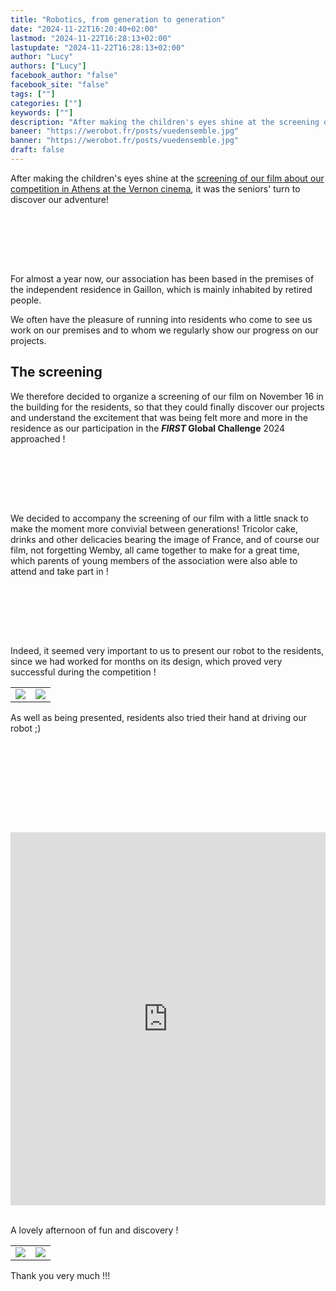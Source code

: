```yaml
---
title: "Robotics, from generation to generation"
date: "2024-11-22T16:20:40+02:00"
lastmod: "2024-11-22T16:28:13+02:00"
lastupdate: "2024-11-22T16:28:13+02:00"
author: "Lucy"
authors: ["Lucy"]
facebook_author: "false"
facebook_site: "false"
tags: [""]
categories: [""]
keywords: [""]
description: "After making the children's eyes shine at the screening of our film about our competition in Athens at the Vernon cinema, it was the seniors' turn to discover our adventure!  "
baneer: "https://werobot.fr/posts/vuedensemble.jpg"
banner: "https://werobot.fr/posts/vuedensemble.jpg"
draft: false
---
```


After making the children's eyes shine at the [screening of our film about our competition in Athens at the Vernon cinema](https://werobot.fr/blog/l-aventure_we_robot_a_athenes_sur_grand_ecran_-/), it was the seniors' turn to discover our adventure!
 
<br><br>
<center>
<div style="width: 100%; max-width: 700px;">
<img src="https://werobot.fr/posts/vuedensemble.jpg" alt="">
</div>
</center>
<br><br>
  

For almost a year now, our association has been based in the premises of the independent residence in Gaillon, which is mainly inhabited by retired people.

  

We often have the pleasure of running into residents who come to see us work on our premises and to whom we regularly show our progress on our projects.

  
## The screening
  

We therefore decided to organize a screening of our film on November 16 in the building for the residents, so that they could finally discover our projects and understand the excitement that was being felt more and more in the residence as our participation in the ***FIRST* Global Challenge** 2024 approached !

  
<br><br>
<center>
<div style="width: 100%; max-width: 700px;">
<img src="https://werobot.fr/posts/projectionfilm.jpg" alt="">
</div>
</center>
<br><br>




  



We decided to accompany the screening of our film with a little snack to make the moment more convivial between generations! Tricolor cake, drinks and other delicacies bearing the image of France, and of course our film, not forgetting Wemby, all came together to make for a great time, which parents of young members of the association were also able to attend and take part in !


<br><br>
<center>
<div style="width: 100%; max-width: 700px;">
<img src="https://werobot.fr/posts/gateauxfilm.jpg" alt="">
</div>
</center>
<br><br>

Indeed, it seemed very important to us to present our robot to the residents, since we had worked for months on its design, which proved very successful during the competition !
  
  
    
<center>
<table>
<tr>
<td><img src="https://werobot.fr/posts/wembyseniors.jpg"></td>
<td><img src="https://werobot.fr/posts/elinaprojectionfilm.jpg"></td>
</tr>
</table>
</center>


As well as being presented, residents also tried their hand at driving our robot  ;)

  
<br><br>
<center>
<div style="width: 100%; max-width: 700px;">
<img src="https://werobot.fr/posts/manettes2.jpg" alt="">
</div>
</center>
<br><br>


<br><br>
<iframe class="youtube-player" width="100%" height="597" src="https://www.youtube.com/embed/pfLDFGghgHI?si=STpn8ruz9UL30wK_
version=3&amp;rel=1&amp;showsearch=0&amp;showinfo=1&amp;iv_load_policy=1&amp;fs=1&amp;hl=fr-FR&amp;autohide=2&amp;wmode=transparent" allowfullscreen="true" style="border:0;" sandbox="allow-scripts allow-same-origin allow-popups allow-presentation allow-popups-to-escape-sandbox"></iframe>
<br><br>


A lovely afternoon of fun and discovery !

<center>
<table>
<tr>
<td><img src="https://werobot.fr/posts/seniorsballons.jpg"></td>
<td><img src="https://werobot.fr/posts/standgateaux2.jpg"></td>
</tr>
</table>
</center>

Thank you very much !!!

